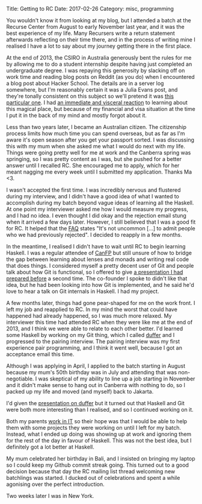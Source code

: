 Title: Getting to RC
Date: 2017-02-26
Category: misc, programming

You wouldn't know it from looking at my blog, but I attended a batch at the
Recurse Center from August to early November last year, and it was the best
experience of my life. Many Recursers write a return statement afterwards
reflecting on their time there, and in the process of writing mine I realised
I have a lot to say about my journey getting there in the first place.

At the end of 2013, the CSIRO in Australia generously bent the rules for me by
allowing me to do a student internship despite having just completed an
undergraduate degree. I was repaying this generosity by slacking off on work
time and reading blog posts on Reddit (as you do) when I encountered a blog
post about Hacker School. The details are in a server log somewhere, but I'm
reasonably certain it was a Julia Evans post, and they're tonally consistent on
this subject so we'll pretend it was [this particular
one](https://jvns.ca/blog/2014/02/15/how-was-hacker-school/). I had [an
immediate and visceral reaction](https://www.youtube.com/watch?v=2p1dS9hoptU)
to learning about this magical place, but because of my financial and visa
situation at the time I put it in the back of my mind and mostly forgot about
it.

Less than two years later, I became an Australian citizen. The citizenship
process limits how much time you can spend overseas, but as far as I'm aware
it's open season after you get your passport sorted. I was discussing this with
my mum when she asked me what I would do next with my life. Things were going
pretty well for me at work and the Canberra spring was springing, so I was
pretty content as I was, but she pushed for a better answer until I recalled
RC. She encouraged me to apply, which for her meant nagging me every week until
I submitted my application. Thanks Ma <3.

I wasn't accepted the first time. I was incredibly nervous and flustered during
my interview, and I didn't have a good idea of what I wanted to accomplish
during my batch beyond vague ideas of learning all the Haskell. At one point my
interviewer asked me how I would measure my progress, and I had no idea. I even
thought I did okay and the rejection email stung when it arrived a few days
later. However, I still believed that I was a good fit for RC. It helped that
the [FAQ](https://www.recurse.com/faq) states "It's not uncommon [...] to admit
people who we had previously rejected". I decided to reapply in a few months.

In the meantime, I realised I didn't have to wait until RC to begin learning
Haskell. I was a regular attendee of [CanFP](https://www.meetup.com/CanFPG/)
but still unsure of how to bridge the gap between learning about lenses and
monads and writing real code that does things. I considered myself a pretty
decent user of Git and people talk about how Git is functional, so I
offered to give [a presentation I had prepared
before](http://vaibhavsagar.com/git-it-going/) a second time. The co-founder I
spoke to didn't like that idea, but he had been looking into how Git is
implemented, and he said he'd love to hear a talk on Git internals in Haskell.
I had my project.

A few months later, things had gone pear-shaped for me on the work front. I
left my job and reapplied to RC. In my mind the worst that could have happened
had already happened, so I was much more relaxed. My interviewer this time had
attended RC when they were like me at the end of 2013, and I think we were able
to relate to each other better. I'd learned some Haskell by working on my Git
thing, which I called
[duffer](https://github.com/vaibhavsagar/duffer/tree/4e4beb35f39d957ff1ccaf187dee3272deb58870)
and I progressed to the pairing interview. The pairing interview was my first
experience pair programming, and I think it went well, because I got an
acceptance email this time.

Although I was applying in April, I applied to the batch starting in August
because my mum's 50th birthday was in July and attending that was
non-negotiable. I was skeptical of my ability to line up a job starting in
November and it didn't make sense to hang out in Canberra with nothing to do,
so I packed up my life and moved (and myself) back to Jakarta.

I'd given the [presentation on duffer](https://github.com/vaibhavsagar/duffer/blob/7a312355ebeacc38f553c71afcd90b3941c0069c/presentation/presentation.md)
but it turned out that Haskell and Git were both more interesting than I
realised, and so I continued working on it.

Both my parents [work in IT](http://infotech.co.id/) so their hope was that I
would be able to help them with some projects they were working on until I left
for my batch. Instead, what I ended up doing was showing up at work and
ignoring them for the rest of the day in favour of Haskell. This was not the
best idea, but I definitely got a lot better at Haskell.

My mum celebrated her birthday in Bali, and I insisted on bringing my laptop so
I could keep my Github commit streak going. This turned out to a good decision
because that day the RC mailing list thread welcoming new batchlings
was started. I ducked out of celebrations and spent a while agonising over the
perfect introduction.

Two weeks later I was in New York.
